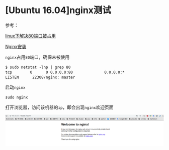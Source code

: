 
# [Ubuntu 16.04]nginx测试

参考：

[linux下解决80端口被占用](https://blog.csdn.net/w592376568/article/details/82862249)

[Nginx安装](http://www.nginx.cn/install)

`nginx`占用`80`端口，确保未被使用

    $ sudo netstat -lnp | grep 80
    tcp        0      0 0.0.0.0:80              0.0.0.0:*               LISTEN      22308/nginx: master

启动`nginx`

    sudo nginx

打开浏览器，访问该机器的`ip`，即会出现`nginx`欢迎页面

![](./imgs/welcome-nginx.png)